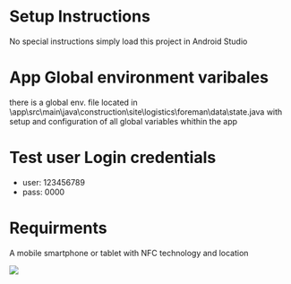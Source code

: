 # Setup Instructions
No special instructions simply load this project in Android Studio 

# App Global environment varibales
there is a global env. file located in \app\src\main\java\construction\site\logistics\foreman\data\state.java with setup and configuration of all global variables whithin the app

# Test user Login credentials
- user: 123456789
- pass: 0000


# Requirments
A mobile smartphone or tablet with NFC technology and location 

![](https://github.com/aeonSolutions/Site-Logistics-Platform/blob/main/Android/ScreenShots/Screenshot_20201117-124355.jpg)
